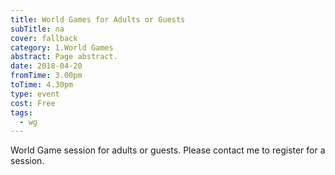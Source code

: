 ```yaml
---
title: World Games for Adults or Guests
subTitle: na
cover: fallback
category: 1.World Games
abstract: Page abstract.
date: 2018-04-20
fromTime: 3.00pm
toTime: 4.30pm
type: event
cost: Free
tags:
  - wg
---
```


World Game session for adults or guests. Please contact me to register for a session.

